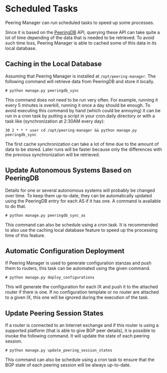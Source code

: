 # Scheduled Tasks

Peering Manager can run scheduled tasks to speed up some processes.

Since it is based on the [PeeringDB](https://www.peeringdb.com) API, querying
these API can take quite a lot of time depending of the data that is needed to
be retrieved. To avoid such time loss, Peering Manager is able to cached some
of this data in its local database.

## Caching in the Local Database

Assuming that Peering Manager is installed at `/opt/peering-manager`. The
following command will retrieve data from PeeringDB and store it locally.

```
# python manage.py peeringdb_sync
```

This command does not need to be run very often. For example, running it every
5 minutes is overkill, running it once a day should be enough. To avoid
executing this command by hand (which could be annoying) it can be run in a
cron task by putting a script in your cron.daily directory or with a task like
(synchronization at 2:30AM every day):

```
30 2 * * * user cd /opt/peering-manager && python manage.py peeringdb_sync
```

The first cache synchronization can take a lot of time due to the amount of
data to be stored. Later runs will be faster because only the differences with
the previous synchronization will be retrieved.

## Update Autonomous Systems Based on PeeringDB

Details for one or several autonomous systems will probably be changed over
time. To keep them up-to-date, they can be automatically updated using the
PeeringDB entry for each AS if it has one. A command is available to do that.

```
# python manage.py peeringdb_sync_as
```

This command can also be schedule using a cron task. It is recommended to also
use the caching local database feature to speed up the processing time of this
feature.

## Automatic Configuration Deployment

If Peering Manager is used to generate configuration stanzas and push them to
routers, this task can be automated using the given command.

```
# python manage.py deploy_configurations
```

This will generate the configuration for each IX and push it to the attached
router if there is one. If no configuration template or no router are attached
to a given IX, this one will be ignored during the execution of the task.

## Update Peering Session States

If a router is connected to an Internet exchange and if this router is using
a supported platform (that is able to give BGP peer details), it is possible
to invoke the following command. It will update the state of each peering
session.

```
# python manage.py update_peering_session_states
```

This command can also be schedule using a cron task to ensure that the BGP
state of each peering session will be always up-to-date.
